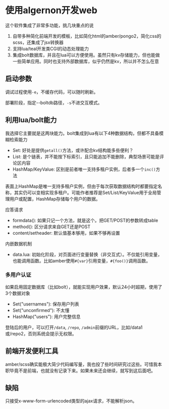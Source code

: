 # 使用algernon开发web

这个软件集成了非常多功能，挑几块重点的说

1. 自带多种简化前端开发的模板，比如简化html的amber/pongo2，简化css的scss，还集成了jsx转换器
2. 支持lua/teal开发类CGI的动态处理能力
3. 集成bolt数据库，并且在lua可以方便使用。虽然只有kv存储能力，但也能做一些简单应用。同时也支持外部数据库，似乎仍然是kv，所以并不怎么在意

## 启动参数

调试过程使用`-e`，不缓存代码，可以随时刷新。

部署阶段，指定--boltdb路径，`-s`不进交互模式。

## 利用lua/bolt能力

我选择它主要就是这两块能力。bolt集成到lua有以下4种数据结构，但都不具备模糊检索能力

* Set: 好处是提供`getall()`方法，或许配合kv结构能多些便利？
* List: 是个链表，并不能按下标索引，且只能追加不能删除，典型场景可能是评论区内容
* HashMap/KeyValue: 区别是前者唯一支持多租户实例，后者多一个`inc()`方法

表面上HashMap是唯一支持多租户实例，但由于每次获取数据结构时都要指定名称，其实仍可以变相实现多租户。可能作者推荐是Set/List/KeyValue用于全局管理用户或配置，HashMap存储每个用户的数据。

应答请求

* formdata(): 如果只记一个方法，就是这个。把GET/POST的参数转成table
* method(): 区分请求来自GET还是POST
* content/setheader: 默认值基本够用，如果不够再设置

内嵌数据机制

* data.lua: 初始化阶段，对页面进行变量替换（非交互式）。不仅能引用变量，也能调用函数。比如amber使用`#{var}`引用变量，`#{foo()}`调用函数。

### 多用户认证

如果启用固定数据库（比如bolt），就能实现用户效果，默认24小时超期，使用了3个数据对象

* Set("usernames"): 保存用户列表
* Set("unconfirmed"): 不太懂
* HashMap("users"): 用户完整信息

登陆后的用户，可以打开`/data`, `/repo`, `/admin`前缀的URL，比如/data1或/repo2，否则系统会提示无权限。

## 前端开发便利工具

amber/scss确实能极大简少代码编写量，我也投了些时间研究过这些。可惜我本职毕竟不是前端，也就没有记录下来。如果未来还会继续，就写到这后面吧。

## 缺陷

只接受x-www-form-urlencoded类型的ajax请求，不能解析json。
